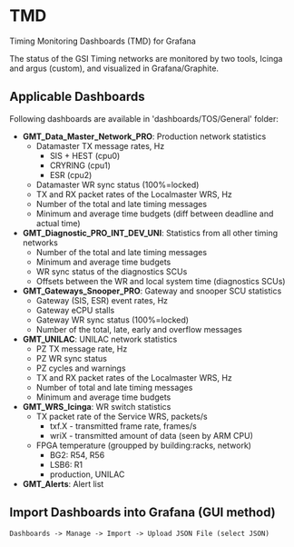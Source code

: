 # TMD

Timing Monitoring Dashboards (TMD) for Grafana

The status of the GSI Timing networks are monitored by two tools, Icinga and argus (custom), and visualized in Grafana/Graphite.

## Applicable Dashboards

Following dashboards are available in 'dashboards/TOS/General' folder:

* **GMT_Data_Master_Network_PRO**: Production network statistics
  * Datamaster TX message rates, Hz
    * SIS + HEST (cpu0)
    * CRYRING (cpu1)
    * ESR (cpu2)
  * Datamaster WR sync status (100%=locked)
  * TX and RX packet rates of the Localmaster WRS, Hz
  * Number of the total and late timing messages
  * Minimum and average time budgets (diff between deadline and actual time)
* **GMT_Diagnostic_PRO_INT_DEV_UNI**: Statistics from all other timing networks
  * Number of the total and late timing messages
  * Minimum and average time budgets
  * WR sync status of the diagnostics SCUs
  * Offsets between the WR and local system time (diagnostics SCUs)
* **GMT_Gateways_Snooper_PRO**: Gateway and snooper SCU statistics
  * Gateway (SIS, ESR) event rates, Hz
  * Gateway eCPU stalls
  * Gateway WR sync status (100%=locked)
  * Number of the total, late, early and overflow messages
* **GMT_UNILAC**: UNILAC network statistics
  * PZ TX message rate, Hz
  * PZ WR sync status
  * PZ cycles and warnings
  * TX and RX packet rates of the Localmaster WRS, Hz
  * Number of total and late timing messages
  * Minimum and average time budgets
* **GMT_WRS_Icinga**: WR switch statistics
  * TX packet rate of the Service WRS, packets/s
    * txf.X - transmitted frame rate, frames/s
    * wriX  - transmitted amount of data (seen by ARM CPU)
  * FPGA temperature (groupped by building:racks, network)
    * BG2: R54, R56
    * LSB6: R1
    * production, UNILAC
* **GMT_Alerts**: Alert list

## Import Dashboards into Grafana (GUI method)

```
Dashboards -> Manage -> Import -> Upload JSON File (select JSON)
```
